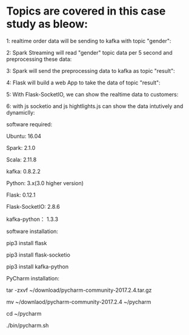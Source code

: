
# Topics are covered in this case study as bleow:

1: realtime order data will be sending to kafka with topic "gender":

2: Spark Streaming will read "gender" topic data per 5 second and preprocessing these data:

3: Spark will send the preprocessing data to kafka as topic "result":

4: Flask will build a web App to take the data of topic "result":

5: With Flask-SocketIO, we can show the realtime data to customers:

6: with js socketio and js hightlights.js can show the data intutively and dynamiclly:

software required:

Ubuntu: 16.04

Spark: 2.1.0

Scala: 2.11.8

kafka: 0.8.2.2

Python: 3.x(3.0 higher version)

Flask: 0.12.1

Flask-SocketIO: 2.8.6

kafka-python： 1.3.3

software installation:

pip3 install flask

pip3 install flask-socketio

pip3 install kafka-python

PyCharm installation:

tar -zxvf ~/download/pycharm-community-2017.2.4.tar.gz

mv ~/downlaod/pycharm-community-2017.2.4 ~/pycharm

cd ~/pycharm

./bin/pycharm.sh
